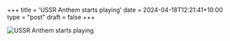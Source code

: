 +++
title = 'USSR Anthem starts playing'
date = 2024-04-18T12:21:41+10:00
type = "post"
draft = false
+++

![USSR Anthem starts playing](/images/ussrmeme.png)
